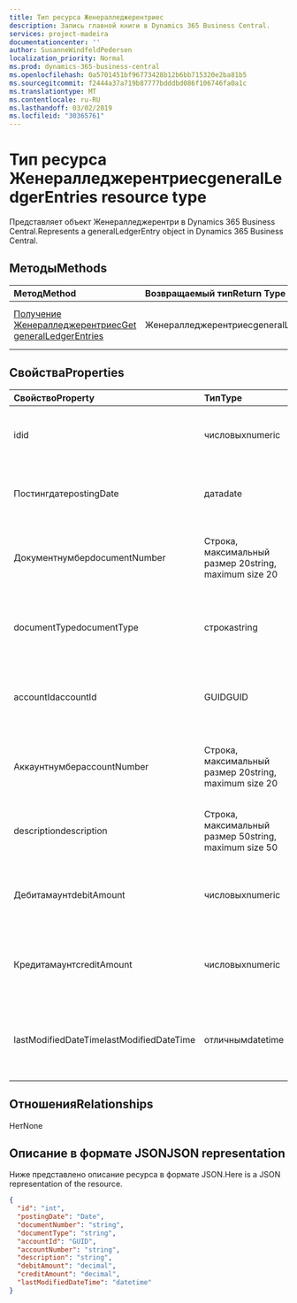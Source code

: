 ```yaml
---
title: Тип ресурса Женералледжерентриес
description: Запись главной книги в Dynamics 365 Business Central.
services: project-madeira
documentationcenter: ''
author: SusanneWindfeldPedersen
localization_priority: Normal
ms.prod: dynamics-365-business-central
ms.openlocfilehash: 0a5701451bf96773428b12b6bb715320e2ba81b5
ms.sourcegitcommit: f2444a37a719b87777bdddbd086f106746fa0a1c
ms.translationtype: MT
ms.contentlocale: ru-RU
ms.lasthandoff: 03/02/2019
ms.locfileid: "30365761"
---
```

# <a name="generalledgerentries-resource-type"></a><span data-ttu-id="07f06-103">Тип ресурса Женералледжерентриес</span><span class="sxs-lookup"><span data-stu-id="07f06-103">generalLedgerEntries resource type</span></span>
<span data-ttu-id="07f06-104">Представляет объект Женералледжерентри в Dynamics 365 Business Central.</span><span class="sxs-lookup"><span data-stu-id="07f06-104">Represents a generalLedgerEntry object in Dynamics 365 Business Central.</span></span>

## <a name="methods"></a><span data-ttu-id="07f06-105">Методы</span><span class="sxs-lookup"><span data-stu-id="07f06-105">Methods</span></span>

| <span data-ttu-id="07f06-106">Метод</span><span class="sxs-lookup"><span data-stu-id="07f06-106">Method</span></span>       | <span data-ttu-id="07f06-107">Возвращаемый тип</span><span class="sxs-lookup"><span data-stu-id="07f06-107">Return Type</span></span>  |<span data-ttu-id="07f06-108">Описание</span><span class="sxs-lookup"><span data-stu-id="07f06-108">Description</span></span>|
|:-------------|:-------------|:----------|
|[<span data-ttu-id="07f06-109">Получение Женералледжерентриес</span><span class="sxs-lookup"><span data-stu-id="07f06-109">Get generalLedgerEntries</span></span>](../api/dynamics-generalledgerentries-get.md)|<span data-ttu-id="07f06-110">Женералледжерентриес</span><span class="sxs-lookup"><span data-stu-id="07f06-110">generalLedgerEntries</span></span>|<span data-ttu-id="07f06-111">Получение объекта финансовой операции.</span><span class="sxs-lookup"><span data-stu-id="07f06-111">Get a G/L entry object.</span></span>|

## <a name="properties"></a><span data-ttu-id="07f06-112">Свойства</span><span class="sxs-lookup"><span data-stu-id="07f06-112">Properties</span></span>
| <span data-ttu-id="07f06-113">Свойство</span><span class="sxs-lookup"><span data-stu-id="07f06-113">Property</span></span>           | <span data-ttu-id="07f06-114">Тип</span><span class="sxs-lookup"><span data-stu-id="07f06-114">Type</span></span>                  |<span data-ttu-id="07f06-115">Описание</span><span class="sxs-lookup"><span data-stu-id="07f06-115">Description</span></span>                                  |
|:-------------------|:----------------------|:--------------------------------------------|
|<span data-ttu-id="07f06-116">id</span><span class="sxs-lookup"><span data-stu-id="07f06-116">id</span></span>                  |<span data-ttu-id="07f06-117">числовых</span><span class="sxs-lookup"><span data-stu-id="07f06-117">numeric</span></span>                |<span data-ttu-id="07f06-118">Уникальный идентификатор финансовой операции.</span><span class="sxs-lookup"><span data-stu-id="07f06-118">The unique ID of the G/L Entry.</span></span>              |
|<span data-ttu-id="07f06-119">Постингдате</span><span class="sxs-lookup"><span data-stu-id="07f06-119">postingDate</span></span>         |<span data-ttu-id="07f06-120">дата</span><span class="sxs-lookup"><span data-stu-id="07f06-120">date</span></span>                   |<span data-ttu-id="07f06-121">Указывает дату учета финансовой операции.</span><span class="sxs-lookup"><span data-stu-id="07f06-121">Specifies the posting date of the G/L Entry.</span></span> |
|<span data-ttu-id="07f06-122">Документнумбер</span><span class="sxs-lookup"><span data-stu-id="07f06-122">documentNumber</span></span>      |<span data-ttu-id="07f06-123">Строка, максимальный размер 20</span><span class="sxs-lookup"><span data-stu-id="07f06-123">string, maximum size 20</span></span>|<span data-ttu-id="07f06-124">Указывает номер документа в финансовой операции.</span><span class="sxs-lookup"><span data-stu-id="07f06-124">Specifies the document number of the G/L Entry.</span></span>|
|<span data-ttu-id="07f06-125">documentType</span><span class="sxs-lookup"><span data-stu-id="07f06-125">documentType</span></span>        |<span data-ttu-id="07f06-126">строка</span><span class="sxs-lookup"><span data-stu-id="07f06-126">string</span></span>                 |<span data-ttu-id="07f06-127">Указывает тип документа для финансовой операции.</span><span class="sxs-lookup"><span data-stu-id="07f06-127">Specifies the document type of the G/L Entry.</span></span>|
|<span data-ttu-id="07f06-128">accountId</span><span class="sxs-lookup"><span data-stu-id="07f06-128">accountId</span></span>           |<span data-ttu-id="07f06-129">GUID</span><span class="sxs-lookup"><span data-stu-id="07f06-129">GUID</span></span>                   |<span data-ttu-id="07f06-130">Определяет accountId финансовой операции.</span><span class="sxs-lookup"><span data-stu-id="07f06-130">Specifies the accountId of the G/L Entry.</span></span>    |
|<span data-ttu-id="07f06-131">Аккаунтнумбер</span><span class="sxs-lookup"><span data-stu-id="07f06-131">accountNumber</span></span>       |<span data-ttu-id="07f06-132">Строка, максимальный размер 20</span><span class="sxs-lookup"><span data-stu-id="07f06-132">string, maximum size 20</span></span>|<span data-ttu-id="07f06-133">Указывает Аккаунтнумбер финансовой операции.</span><span class="sxs-lookup"><span data-stu-id="07f06-133">Specifies the accountNumber of the G/L Entry.</span></span>|
|<span data-ttu-id="07f06-134">description</span><span class="sxs-lookup"><span data-stu-id="07f06-134">description</span></span>         |<span data-ttu-id="07f06-135">Строка, максимальный размер 50</span><span class="sxs-lookup"><span data-stu-id="07f06-135">string, maximum size 50</span></span>|<span data-ttu-id="07f06-136">Задает описание финансовой операции.</span><span class="sxs-lookup"><span data-stu-id="07f06-136">Specifies the description of the G/L Entry.</span></span>  |
|<span data-ttu-id="07f06-137">Дебитамаунт</span><span class="sxs-lookup"><span data-stu-id="07f06-137">debitAmount</span></span>         |<span data-ttu-id="07f06-138">числовых</span><span class="sxs-lookup"><span data-stu-id="07f06-138">numeric</span></span>                |<span data-ttu-id="07f06-139">Указывает Дебитамаунт финансовой операции.</span><span class="sxs-lookup"><span data-stu-id="07f06-139">Specifies the debitAmount of the G/L Entry.</span></span>  |
|<span data-ttu-id="07f06-140">Кредитамаунт</span><span class="sxs-lookup"><span data-stu-id="07f06-140">creditAmount</span></span>        |<span data-ttu-id="07f06-141">числовых</span><span class="sxs-lookup"><span data-stu-id="07f06-141">numeric</span></span>                |<span data-ttu-id="07f06-142">Указывает Кредитамаунт финансовой операции.</span><span class="sxs-lookup"><span data-stu-id="07f06-142">Specifies the creditAmount of the G/L Entry.</span></span> |
|<span data-ttu-id="07f06-143">lastModifiedDateTime</span><span class="sxs-lookup"><span data-stu-id="07f06-143">lastModifiedDateTime</span></span>|<span data-ttu-id="07f06-144">отличным</span><span class="sxs-lookup"><span data-stu-id="07f06-144">datetime</span></span>               |<span data-ttu-id="07f06-145">Дата и время последнего изменения финансовой операции.</span><span class="sxs-lookup"><span data-stu-id="07f06-145">The last datetime the G/L Entry was modified.</span></span>|


## <a name="relationships"></a><span data-ttu-id="07f06-146">Отношения</span><span class="sxs-lookup"><span data-stu-id="07f06-146">Relationships</span></span>
<span data-ttu-id="07f06-147">Нет</span><span class="sxs-lookup"><span data-stu-id="07f06-147">None</span></span>

## <a name="json-representation"></a><span data-ttu-id="07f06-148">Описание в формате JSON</span><span class="sxs-lookup"><span data-stu-id="07f06-148">JSON representation</span></span>

<span data-ttu-id="07f06-149">Ниже представлено описание ресурса в формате JSON.</span><span class="sxs-lookup"><span data-stu-id="07f06-149">Here is a JSON representation of the resource.</span></span>


```json
{
  "id": "int",
  "postingDate": "Date",
  "documentNumber": "string",
  "documentType": "string",
  "accountId": "GUID",
  "accountNumber": "string",
  "description": "string",
  "debitAmount": "decimal",
  "creditAmount": "decimal",
  "lastModifiedDateTime": "datetime"
}

```

